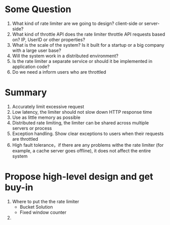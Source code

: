 # Some Question

1. What kind of rate limiter are we going to design? client-side or server-side?
2. What kind of throttle API does the rate limiter throttle API requests based on? IP, UserID or other properties?
3. What is the scale of the system? Is it built for a startup or a big company with a large user base?
4. Will the system work in a distributed environment?
5. Is the rate limiter a separate service or should it be implemented in application code?
6. Do we need a inform users who are throttled

# Summary

1. Accurately limit excessive request
2. Low latency, the limiter should not slow down HTTP response time
3. Use as little memory as possible
4. Distributed rate limiting, the limiter can be shared across multiple servers or process
5. Exception handling. Show clear exceptions to users when their requests are throttled
6. High fault tolerance，if there are any problems withe the rate limiter (for example, a cache server goes offline), it does not affect the entire system

# Propose high-level design and get buy-in

1. Where to put the the rate limiter
   - Bucket Solution
   - Fixed window counter
2.
